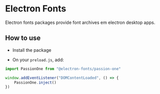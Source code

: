 # Electron Fonts

Electron fonts packages provide font archives em electron desktop apps.

## How to use

* Install the package

* On your `preload.js`, add:

```ts
import PassionOne from "@electron-fonts/passion-one"

window.addEventListener("DOMContentLoaded", () => {
    PassionOne.inject()
})
```